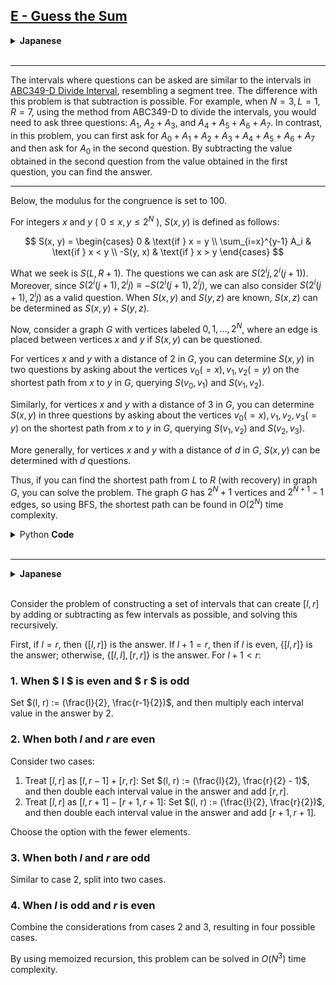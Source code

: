 ## [E - Guess the Sum](https://atcoder.jp/contests/abc355/tasks/abc355_e)

<details><summary><b>Japanese </b></summary><br>

> by toam

質問できる区間がセグメント木のような区間になっている点で [ABC349-D Divide Interval](https://atcoder.jp/contests/abc349/tasks/abc349_d) と似ています．本問題との違いは引き算が行えることです．例えば $N = 3, L = 1, R = 7$ のとき，質問する区間を ABC349-D の方法で区間を分割すると $A_1, A_2 + A_3, A_4+A_5+A_6+A_7$ の $3$ 回の質問が必要になります．一方で，本問題では一回目に $A_0 + A_1 + A_2 + A_3 + A_4 + A_5 + A_6 + A_7$ を，二回目に $A_0$ を質問し，一回目の値から二回目の値を引くことで答えを求めることができます．

---

以下では，合同式の法を $100$ とします．

整数 $x, y (0 \le x, y \le 2^N)$ に対して，$S(x, y)$ を次で定めます．

$$
S(x, y) = 
\begin{cases} 
0 & \text{if } x = y \\
\sum_{i=x}^{y-1} A_i & \text{if } x < y \\
-S(y, x) & \text{if } x > y 
\end{cases}
$$

求めるものは $S(L, R+1)$，質問できるものは $S(2^i j, 2^i(j+1))$ です．また，$S(2^i(j+1), 2^ij) \equiv -S (2^i(j+1), 2^ij)$ であるため，$S(2^i(j+1), 2^ij)$ も質問できるものとみなします．$S(x, y)$ と $S(y, z)$ が分かってるとき， $S(x, z)$ は $S(x, y) + S(y, z)$ として求めることができます．

ここで，頂点が $0, 1, \dots, 2^N$ の $2^N + 1$ 頂点であり，$S(x, y)$ が質問できるような $x, y$ に対して頂点 $x$ と $y$ の間に辺を貼ってあるようなグラフ $G$ を考えます．

$G$ 上での距離が $2$ であるような頂点 $x, y$ に対して，$G$ における $x$ から $y$ までの最短経路上の頂点を $v_0(=x), v_1, v_2(=y)$ として $S(v_0, v_1)$ および $S(v_1, v_2)$ を質問することで $S(x, y)$ を $2$ 回の質問で特定することができます．

同様に．$G$ 上での距離が $3$ であるような頂点 $x, y$ に対して，$G$ における $x$ から $y$ までの最短経路上の頂点を $v_0(=x), v_1, v_2, v_3(=y)$ として $S(v_1, v_2)$ および $S(v_1, v_2)$ を質問することで $S(x, y)$ を $3$ 回の質問で特定することができます．

より一般に．$G$ 上での距離が $d$ であるような頂点 $x, y$ に対して，$S(x, y)$ を $d$ 回の質問で求めることができます．

よって，グラフ $G$ 上で $L$ から $R$ の最短経路が（復元付きで）求められれば良いです．グラフ $G$ の頂点数は $2^N+1$，辺数は $2^{N+1}-1$ であるため，BFS を用いることで計算量 $O(2^N)$ で最短経路を求めることができます．

</details><br>

---

The intervals where questions can be asked are similar to the intervals in [ABC349-D Divide Interval](https://atcoder.jp/contests/abc349/tasks/abc349_d), resembling a segment tree. The difference with this problem is that subtraction is possible. For example, when $N = 3, L = 1, R = 7$, using the method from ABC349-D to divide the intervals, you would need to ask three questions: $A_1$, $A_2 + A_3$, and $A_4 + A_5 + A_6 + A_7$. In contrast, in this problem, you can first ask for $A_0 + A_1 + A_2 + A_3 + A_4 + A_5 + A_6 + A_7$ and then ask for $A_0$ in the second question. By subtracting the value obtained in the second question from the value obtained in the first question, you can find the answer.

---

Below, the modulus for the congruence is set to 100.

For integers $x$ and $y$ ( $0 \le x, y \le 2^N$ ), $S(x, y)$ is defined as follows:

$$
S(x, y) = 
\begin{cases} 
0 & \text{if } x = y \\
\sum_{i=x}^{y-1} A_i & \text{if } x < y \\
-S(y, x) & \text{if } x > y 
\end{cases}
$$

What we seek is $S(L, R+1)$. The questions we can ask are $S(2^i j, 2^i (j+1))$. Moreover, since $S(2^i (j+1), 2^i j) \equiv -S(2^i (j+1), 2^i j)$, we can also consider $S(2^i (j+1), 2^i j)$ as a valid question. When $S(x, y)$ and $S(y, z)$ are known, $S(x, z)$ can be determined as $S(x, y) + S(y, z)$.

Now, consider a graph $G$ with vertices labeled $0, 1, \ldots, 2^N$, where an edge is placed between vertices $x$ and $y$ if $S(x, y)$ can be questioned.

For vertices $x$ and $y$ with a distance of 2 in $G$, you can determine $S(x, y)$ in two questions by asking about the vertices $v_0 (=x), v_1, v_2 (=y)$ on the shortest path from $x$ to $y$ in $G$, querying $S(v_0, v_1)$ and $S(v_1, v_2)$.

Similarly, for vertices $x$ and $y$ with a distance of 3 in $G$, you can determine $S(x, y)$ in three questions by asking about the vertices $v_0 (=x), v_1, v_2, v_3 (=y)$ on the shortest path from $x$ to $y$ in $G$, querying $S(v_1, v_2)$ and $S(v_2, v_3)$.

More generally, for vertices $x$ and $y$ with a distance of $d$ in $G$, $S(x, y)$ can be determined with $d$ questions.

Thus, if you can find the shortest path from $L$ to $R$ (with recovery) in graph $G$, you can solve the problem. The graph $G$ has $2^N + 1$ vertices and $2^{N+1} - 1$ edges, so using BFS, the shortest path can be found in $O(2^N)$ time complexity.

<details><summary>Python <b>Code</b></summary><br>

```py
from collections import deque

N, L, R = map(int, input().split())
n = 1 << N
edge = [[] for i in range(n + 1)]
for i in range(N + 1):
    for l in range(0, n, 1 << i):
        r = l + (1 << i)
        edge[l].append(r)
        edge[r].append(l)

parent = [None] * (n + 1)
parent[R + 1] = -1
dq = deque([R + 1])
while dq:
    v = dq.popleft()
    for u in edge[v]:
        if parent[u] == None:
            parent[u] = v
            dq.append(u)

ans = 0
now = L
while parent[now] != -1:
    p = parent[now]
    sgn = 1
    l, r = now, p
    if l > r:
        sgn = -1
        l, r = r, l
    i = (r - l).bit_length() - 1
    j = l >> i
    print("?", i, j, flush=True)
    T = int(input())
    ans += sgn * T
    now = p

print("!", ans % 100)
```

</details><br>

---

<details><summary><b>Japanese</b></summary><br>

> by Mitsubachi

足し引きして $[l, r]$ を作れるような(できるだけ少ない)区間の集合を作る問題とみなして、これを再帰的に解くことを考えます。
まず $l = r$ のときは $\{[l, r]\}$ で良いです。 $l+1 = r$ のときは $l$ が偶数なら $\{[l, r]\}$ で良く、そうでないなら $\{[l, l], [r, r]\}$ です。 $l+1 < r$ とします。

### 1. $l$ が偶数、 $r$ が奇数の時

$(l, r) := (\frac{l}{2}, \frac{r-1}{2})$ とした時の答えの各区間の値を $2$ 倍すれば良いです。

### 2. $l$ が偶数、 $r$ が偶数の時

$[l, r]$ を $[l, r-1] + [r, r]$ とみなすと $(l, r) := (\frac{l}{2}, \frac{r}{2} - 1)$ とした時の答えの各区間の値を $2$ 倍したものに $[r, r]$ を追加したものとなります。
$[l, r+1] - [r+1, r+1]$ とみなすと $(l, r) := (\frac{l}{2}, \frac{r}{2})$ とした時の答えの各区間の値を $2$ 倍したものに $[r+1, r+1]$ を追加したものとなります。
この $2$ つのうち要素数が少ない方を採用すれば良いです。

### 3. $l$ が奇数、 $r$ が奇数の時

$[2]$ と同様に $2$ 通りの場合分けをすれば良いです。

### 3. $l$ が奇数、 $r$ が偶数の時

$[2], [3]$ と同様に $4$ 通りの場合分けをすれば良いです。

メモ化再帰をすれば $O(N^3)$ などで解けます。

</details><br>

Consider the problem of constructing a set of intervals that can create $[l, r]$ by adding or subtracting as few intervals as possible, and solving this recursively. 

First, if $l = r$, then $\{[l, r]\}$ is the answer. If $l + 1 = r$, then if $l$ is even, $\{[l, r]\}$ is the answer; otherwise, $\{[l, l], [r, r]\}$ is the answer. For $l + 1 < r$:

### 1. When $ l $ is even and $ r $ is odd

Set $(l, r) := (\frac{l}{2}, \frac{r-1}{2})$, and then multiply each interval value in the answer by 2.

### 2. When both $l$ and $r$ are even

Consider two cases:
1. Treat $[l, r]$ as $[l, r-1] + [r, r]$: Set $(l, r) := (\frac{l}{2}, \frac{r}{2} - 1)$, and then double each interval value in the answer and add $[r, r]$.
2. Treat $[l, r]$ as $[l, r+1] - [r+1, r+1]$: Set $(l, r) := (\frac{l}{2}, \frac{r}{2})$, and then double each interval value in the answer and add $[r+1, r+1]$.

Choose the option with the fewer elements.

### 3. When both $l$ and $r$ are odd

Similar to case 2, split into two cases.

### 4. When $l$ is odd and $r$ is even

Combine the considerations from cases 2 and 3, resulting in four possible cases.

By using memoized recursion, this problem can be solved in $O(N^3)$ time complexity.
